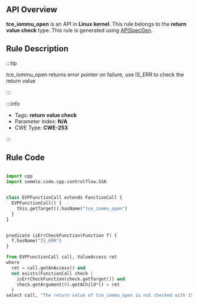 ---
---


## API Overview
**tce_iommu_open** is an API in **Linux kernel**. This rule belongs to the **return value check** type. This rule is generated using [APISpecGen](../../tools/APISpecGen).
## Rule Description

:::tip

tce_iommu_open returns error pointer on failure, use IS_ERR to check the return value

:::

:::info

- Tags: **return value check**
- Parameter Index: **N/A**
- CWE Type: **CWE-253**

:::

## Rule Code
```python

import cpp
import semmle.code.cpp.controlflow.SSA


class EVPFunctionCall extends FunctionCall {
  EVPFunctionCall() {
    this.getTarget().hasName("tce_iommu_open")
  }
}


predicate isErrCheckFunction(Function f) {
  f.hasName("IS_ERR") 
}

from EVPFunctionCall call, ValueAccess ret
where
  ret = call.getAnAccess() and
  not exists(FunctionCall check |
    isErrCheckFunction(check.getTarget()) and
    check.getArgument(0).getAChild*() = ret
  )
select call, "The return value of tce_iommu_open is not checked with IS_ERR."
    
```